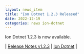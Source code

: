 ```yaml
---
layout: news_item
title: "Ion Dotnet 1.2.3 Released"
date: 2022-12-19
categories: news ion-dotnet
---
```


Ion Dotnet 1.2.3 is now available.

| [Release Notes v1.2.3](https://github.com/amzn/ion-dotnet/releases/tag/v1.2.3) | [Ion Dotnet](https://github.com/amzn/ion-dotnet) |

